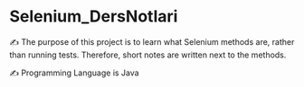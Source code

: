 # Selenium_DersNotlari

✍️ The purpose of this project is to learn what Selenium methods are,
rather than running tests. Therefore, short notes are written next to the methods.

✍️ Programming Language is Java

















